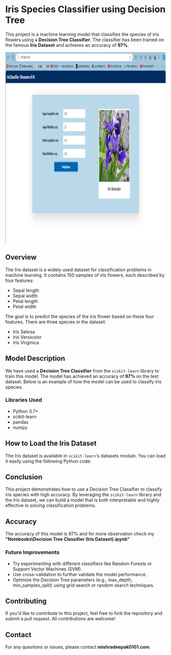 <h1>Iris Species Classifier using Decision Tree</h1>

<p>This project is a machine learning model that classifies the species of iris flowers using a <strong>Decision Tree Classifier</strong>. The classifier has been trained on the famous <strong>Iris Dataset</strong> and achieves an accuracy of <strong>97%</strong>.</p>

<img src="iri.png"  width="1000" height="600">
<h2>Overview</h2>
<p>The Iris dataset is a widely used dataset for classification problems in machine learning. It contains 150 samples of iris flowers, each described by four features:</p>
<ul>
    <li>Sepal length</li>
    <li>Sepal width</li>
    <li>Petal length</li>
    <li>Petal width</li>
</ul>
<p>The goal is to predict the species of the iris flower based on these four features. There are three species in the dataset:</p>
<ul>
    <li>Iris Setosa</li>
    <li>Iris Versicolor</li>
    <li>Iris Virginica</li>
</ul>

<h2>Model Description</h2>
<p>We have used a <strong>Decision Tree Classifier</strong> from the <code>scikit-learn</code> library to train this model. The model has achieved an accuracy of<strong> 97% </strong> on the test dataset. Below is an example of how the model can be used to classify iris species.</p>

<h3>Libraries Used</h3>
<ul>
    <li>Python 3.7+</li>
    <li>scikit-learn</li>
    <li>pandas</li>
    <li>numpy</li>
</ul>

<h2>How to Load the Iris Dataset</h2>
<p>The Iris dataset is available in <code>scikit-learn</code>'s datasets module. You can load it easily using the following Python code:</p>
<h2>Conclusion</h2>
<p>This project demonstrates how to use a Decision Tree Classifier to classify iris species with high accuracy. By leveraging the <code>scikit-learn</code> library and the Iris dataset, we can build a model that is both interpretable and highly effective in solving classification problems.</p>

<h2>Accuracy</h2>
    <p>The accuracy of this model is 97% and for more observation check my <strong>"Notebooks\Decision Tree Classifier (Iris Dataset).ipynb" </strong></p>

<h3>Future Improvements</h3>
<ul>
    <li>Try experimenting with different classifiers like Random Forests or Support Vector Machines (SVM).</li>
    <li>Use cross-validation to further validate the model performance.</li>
    <li>Optimize the Decision Tree parameters (e.g., max_depth, min_samples_split) using grid search or random search techniques.</li>
</ul>

<h2>Contributing</h2>
    <p>If you'd like to contribute to this project, feel free to fork the repository and submit a pull request. All contributions are welcome!</p>

   

<h2>Contact</h2>
    <p>For any questions or issues, please contact <strong>mishradeepak0101.com</strong>.</p>